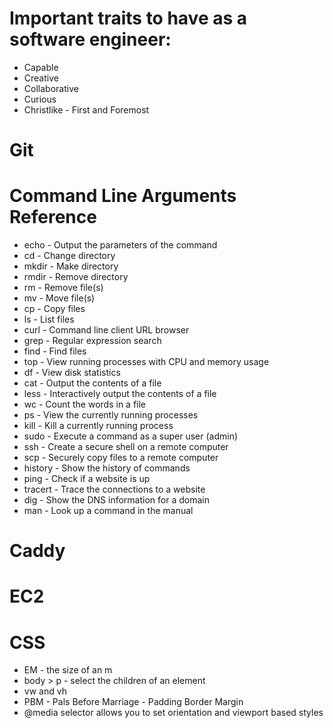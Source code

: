 # Important traits to have as a software engineer:
 - Capable
 - Creative
 - Collaborative
 - Curious
 - Christlike - First and Foremost

# Git

# Command Line Arguments Reference
 - echo - Output the parameters of the command
 - cd - Change directory
 - mkdir - Make directory
 - rmdir - Remove directory
 - rm - Remove file(s)
 - mv - Move file(s)
 - cp - Copy files
 - ls - List files
 - curl - Command line client URL browser
 - grep - Regular expression search
 - find - Find files
 - top - View running processes with CPU and memory usage
 - df - View disk statistics
 - cat - Output the contents of a file
 - less - Interactively output the contents of a file
 - wc - Count the words in a file
 - ps - View the currently running processes
 - kill - Kill a currently running process
 - sudo - Execute a command as a super user (admin)
 - ssh - Create a secure shell on a remote computer
 - scp - Securely copy files to a remote computer
 - history - Show the history of commands
 - ping - Check if a website is up
 - tracert - Trace the connections to a website
 - dig - Show the DNS information for a domain
 - man - Look up a command in the manual

# Caddy

# EC2 

# CSS 
  - EM - the size of an m
  - body > p - select the children of an element
  - vw and vh
  - PBM - Pals Before Marriage - Padding Border Margin 
  - @media selector allows you to set orientation and viewport based styles
